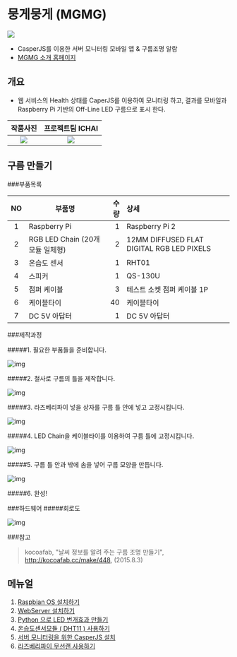 # 뭉게뭉게 (MGMG)
![](./Manual/Pictures/readme_img4.jpeg)
 - CasperJS를 이용한 서버 모니터링 모바일 앱 & 구름조명 알람
 - [MGMG 소개 홈페이지](http://1.234.20.120)



## 개요
 - 웹 서비스의 Health 상태를 CaperJS를 이용하여 모니터링 하고, 결과를 모바일과 Raspberry Pi 기반의 Off-Line LED 구름으로 표시 한다.
 
|  작품사진  |  프로젝트팀 ICHAI  |
| :------: | :------: | 
| ![](./Manual/Pictures/readme_img3.jpeg) | ![](./Manual/Pictures/team.jpeg) |

## 구름 만들기

###부품목록

|  NO  |  부품명  |  수량  | 상세 |
| :------: | ------ | --------:| :------ |
|  1  |  Raspberry Pi  |  1  |  Raspberry Pi 2  |
|  2  |  RGB LED Chain (20개 모듈 일체형)  |  2  |  12MM DIFFUSED FLAT DIGITAL RGB LED PIXELS  |
|  3  |  온습도 센서  |  1  |  RHT01  |
|  4  |  스피커  |  1  |  QS-130U  |
|  5  |  점퍼 케이블  |  3  |  테스트 소켓 점퍼 케이블 1P  | 
|  6  |  케이블타이  |  40  |  케이블타이  |
|  7  |  DC 5V 아답터  |  1  |  DC 5V 아답터  |

###제작과정

#####1. 필요한 부품들을 준비합니다.

![img](./Manual/Pictures/1.jpeg)

#####2. 철사로 구름의 틀을 제작합니다.

![img](./Manual/Pictures/2.jpeg)

#####3. 라즈베리파이 넣을 상자를 구름 틀 안에 넣고 고정시킵니다.

![img](./Manual/Pictures/3.jpeg)

#####4. LED Chain을 케이블타이를 이용하여 구름 틀에 고정시킵니다.

![img](./Manual/Pictures/4.jpeg)

#####5. 구름 틀 안과 밖에 솜을 넣어 구름 모양을 만듭니다.

![img](./Manual/Pictures/5.jpeg)

#####6. 완성!


###하드웨어
#####회로도

![img](./Manual/Pictures/6_circuit.png)


###참고
> kocoafab, "날씨 정보를 알려 주는 구름 조명 만들기", http://kocoafab.cc/make/448, (2015.8.3)



## 메뉴얼
 1. [Raspbian OS 설치하기](https://github.com/sw-maestro-ichai/alarm/blob/master/Manual/RaspberryPi/Raspberry%20pi%20OS%20install%20:%20mac%20version.md)
 2. [WebServer 설치하기](https://github.com/sw-maestro-ichai/alarm/blob/master/Manual/RaspberryPi/install_webserver_on_raspberrypi.md)
 3. [Python 으로 LED 번개효과 만들기](https://github.com/sw-maestro-ichai/alarm/blob/master/Manual/RaspberryPi/Raspberry-WS2801-RGB-Led-Control.md)
 4. [온습도센서모듈 ( DHT11 ) 사용하기](https://github.com/sw-maestro-ichai/alarm/blob/master/Manual/RaspberryPi/How-to-Use-Temperate-Sensor.md)
 5. [서버 모니터링을 위한 CasperJS 설치](https://github.com/sw-maestro-ichai/alarm/blob/master/Manual/RaspberryPi/How%20to%20install%20casperjs%20on%20the%20raspberry%20pi.md)
 6. [라즈베리파이 무선랜 사용하기](https://github.com/sw-maestro-ichai/alarm/blob/master/Manual/RaspberryPi/How_to_use_wlan.md)
